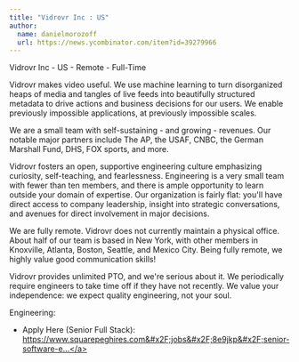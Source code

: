 ```yaml
---
title: "Vidrovr Inc : US"
author:
  name: danielmorozoff
  url: https://news.ycombinator.com/item?id=39279966
---
```

Vidrovr Inc - US - Remote - Full-Time

Vidrovr makes video useful. We use machine learning to turn disorganized heaps of media and tangles of live feeds into beautifully structured metadata to drive actions and business decisions for our users. We enable previously impossible applications, at previously impossible scales.

We are a small team with self-sustaining - and growing - revenues. Our notable major partners include The AP, the USAF, CNBC, the German Marshall Fund, DHS, FOX sports, and more.

Vidrovr fosters an open, supportive engineering culture emphasizing curiosity, self-teaching, and fearlessness. Engineering is a very small team with fewer than ten members, and there is ample opportunity to learn outside your domain of expertise. Our organization is fairly flat: you&#x27;ll have direct access to company leadership, insight into strategic conversations, and avenues for direct involvement in major decisions.

We are fully remote. Vidrovr does not currently maintain a physical office. About half of our team is based in New York, with other members in Knoxville, Atlanta, Boston, Seattle, and Mexico City. Being fully remote, we highly value good communication skills!

Vidrovr provides unlimited PTO, and we&#x27;re serious about it. We periodically require engineers to take time off if they have not recently. We value your independence: we expect quality engineering, not your soul.

Engineering:
- Apply Here (Senior Full Stack): <a href="https:&#x2F;&#x2F;www.squarepeghires.com&#x2F;jobs&#x2F;8e9jkp&#x2F;senior-software-engineer-full-stack" rel="nofollow">https:&#x2F;&#x2F;www.squarepeghires.com&#x2F;jobs&#x2F;8e9jkp&#x2F;senior-software-e...</a>
